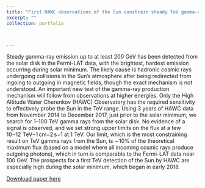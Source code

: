```yaml
---
title: "First HAWC observations of the Sun constrain steady TeV gamma-ray emission"
excerpt: ""
collection: portfolio



---
```


Steady gamma-ray emission up to at least 200 GeV has been detected from the solar disk in the Fermi-LAT data, with the brightest, hardest emission occurring during solar minimum. The likely cause is hadronic cosmic rays undergoing collisions in the Sun’s atmosphere after being redirected from ingoing to outgoing in magnetic fields, though the exact mechanism is not understood. An important new test of the gamma-ray production mechanism will follow from observations at higher energies. Only the High Altitude Water Cherenkov (HAWC) Observatory has the required sensitivity to effectively probe the Sun in the TeV range. Using 3 years of HAWC data from November 2014 to December 2017, just prior to the solar minimum, we search for 1–100 TeV gamma rays from the solar disk. No evidence of a signal is observed, and we set strong upper limits on the flux at a few 10−12  TeV−1 cm−2 s−1 at 1 TeV. Our limit, which is the most constraining result on TeV gamma rays from the Sun, is ∼10% of the theoretical maximum flux (based on a model where all incoming cosmic rays produce outgoing photons), which in turn is comparable to the Fermi-LAT data near 100 GeV. The prospects for a first TeV detection of the Sun by HAWC are especially high during the solar minimum, which began in early 2018.

[Download paper here](https://journals.aps.org/prd/abstract/10.1103/PhysRevD.98.123011)
